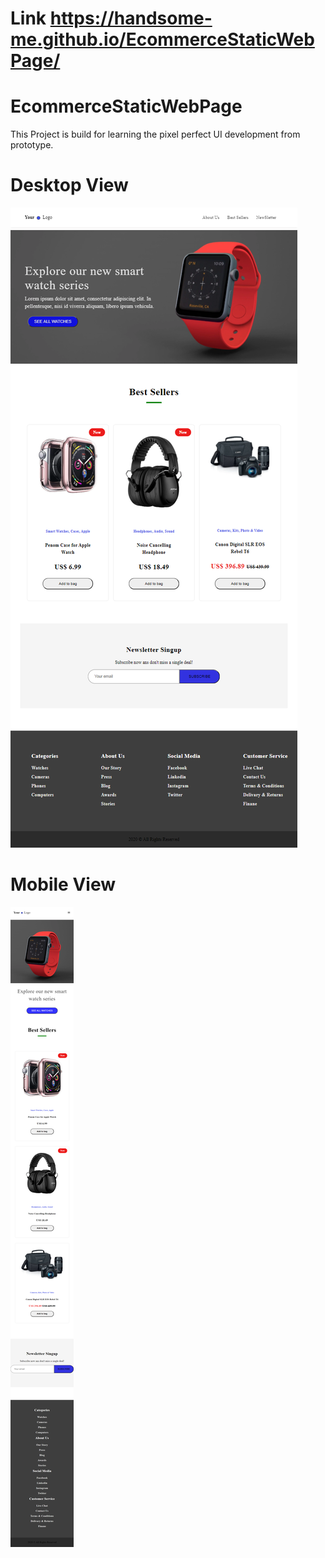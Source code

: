 ﻿# Link   https://handsome-me.github.io/EcommerceStaticWebPage/
# EcommerceStaticWebPage
 This Project is build for learning the pixel perfect UI development from prototype.
# Desktop View

![](/assets/websitescreenshoot/desktop.png)

# Mobile View
![](/assets/websitescreenshoot/mobile.png)
